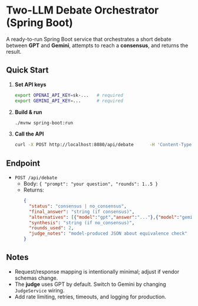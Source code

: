 # Two-LLM Debate Orchestrator (Spring Boot)

A ready-to-run Spring Boot service that orchestrates a short debate between **GPT** and **Gemini**, attempts to reach a **consensus**, and returns the result.

## Quick Start

1. **Set API keys**
   ```bash
   export OPENAI_API_KEY=sk-...   # required
   export GEMINI_API_KEY=...      # required
   ```

2. **Build & run**
   ```bash
   ./mvnw spring-boot:run
   ```

3. **Call the API**
   ```bash
   curl -X POST http://localhost:8080/api/debate      -H 'Content-Type: application/json'      -d '{ "prompt": "Write a function in Python that reverses a linked list.", "rounds": 2 }'
   ```

## Endpoint
- `POST /api/debate`
  - Body: `{ "prompt": "your question", "rounds": 1..5 }`
  - Returns:
    ```json
    {
      "status": "consensus | no_consensus",
      "final_answer": "string (if consensus)",
      "alternatives": [{"model":"gpt","answer":"..."},{"model":"gemini","answer":"..."}],
      "synthesis": "string (if no_consensus)",
      "rounds_used": 2,
      "judge_notes": "model-produced JSON about equivalence check"
    }
    ```

## Notes
- Request/response mapping is intentionally minimal; adjust if vendor schemas change.
- The **judge** uses GPT by default. Switch to Gemini by changing `JudgeService` wiring.
- Add rate limiting, retries, timeouts, and logging for production.
